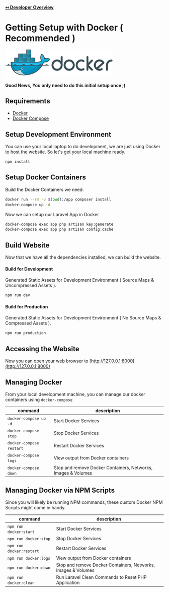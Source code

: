 **[↤ Developer Overview](../README.md)**

Getting Setup with Docker ( Recommended )
===

![Docker Logo](img/docker-logo.png "Docker Logo")

#### Good News, You only need to do this initial setup once ;)

Requirements
---

* [Docker](https://www.docker.com/)
* [Docker Compose](https://docs.docker.com/compose/install/)

Setup Development Environment
---

You can use your local laptop to do development, we are just using Docker to host the website.  So let's get your local machine ready.

```bash
npm install
```

Setup Docker Containers
---

Build the Docker Containers we need:

```bash
docker run --rm -v $(pwd):/app composer install
docker-compose up -d
```

Now we can setup our Laravel App in Docker

```bash
docker-compose exec app php artisan key:generate
docker-compose exec app php artisan config:cache
```

Build Website
---

Now that we have all the dependencies installed, we can build the website.

#### Build for Development

Generated Static Assets for Development Environment ( Source Maps & Uncompressed Assets ).

```bash
npm run dev
```

#### Build for Production

Generated Static Assets for Development Environment ( No Source Maps & Compressed Assets ).


```bash
npm run production
```

Accessing the Website
---

Now you can open your web browser to [http://127.0.0.1:8000](http://127.0.0.1:8000)

Managing Docker
---

From your local development machine, you can manage our docker containers using `docker-compose`

| command                  | description                                                     |
|--------------------------|-----------------------------------------------------------------|
| `docker-compose up -d`   | Start Docker Services                                           |
| `docker-compose stop`    | Stop Docker Services                                            |
| `docker-compose restart` | Restart Docker Services                                         |
| `docker-compose logs`    | View output from Docker containers                              |
| `docker-compose down`    | Stop and remove Docker Containers, Networks, Images & Volumes   |


Managing Docker via NPM Scripts
---

Since you will likely be running NPM commands, these custom Docker NPM Scripts might come in handy.

| command                  | description                                                     |
|--------------------------|-----------------------------------------------------------------|
| `npm run docker:start`   | Start Docker Services                                           |
| `npm run docker:stop`    | Stop Docker Services                                            |
| `npm run docker:restart` | Restart Docker Services                                         |
| `npm run docker:logs`    | View output from Docker containers                              |
| `npm run docker:down`    | Stop and remove Docker Containers, Networks, Images & Volumes   |
| `npm run docker:clean`   | Run Laravel Clean Commands to Reset PHP Application             |